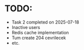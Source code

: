 # TODO:
- Task 2 completed on 2025-07-18
- Inactive users
- Redis cache implementation
- Tum create 204 cevrilecek
- etc.
